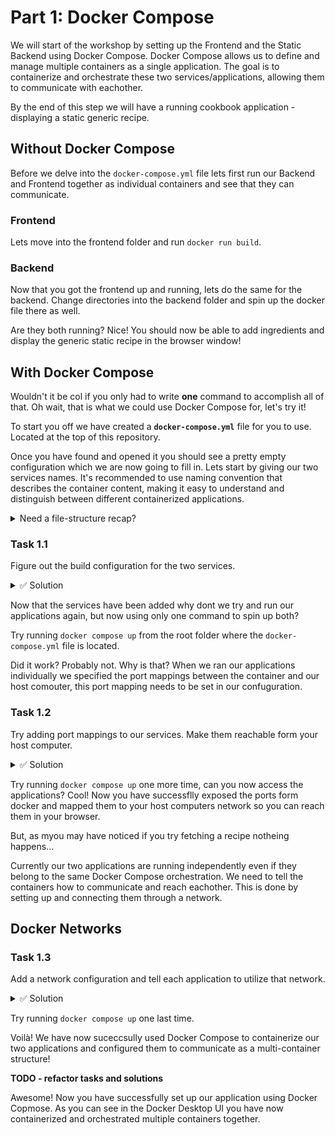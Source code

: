 # Part 1: Docker Compose

We will start of the workshop by setting up the Frontend and the Static Backend using Docker Compose. Docker Compose allows us to define and manage multiple containers as a single application. The goal is to containerize and orchestrate these two services/applications, allowing them to communicate with eachother.

By the end of this step we will have a running cookbook application - displaying a static generic recipe.

## Without Docker Compose

Before we delve into the `docker-compose.yml` file lets first run our Backend and Frontend together as individual containers and see that they can communicate.

### Frontend

Lets move into the frontend folder and run `docker run build`.

### Backend

Now that you got the frontend up and running, lets do the same for the backend. Change directories into the backend folder and spin up the docker file there as well.

Are they both running? Nice! You should now be able to add ingredients and display the generic static recipe in the browser window!

## With Docker Compose

Wouldn't it be col if you only had to write **one** command to accomplish all of that. Oh wait, that is what we could use Docker Compose for, let's try it!

To start you off we have created a **`docker-compose.yml`** file for you to use. Located at the top of this repository.

Once you have found and opened it you should see a pretty empty configuration which we are now going to fill in. Lets start by giving our two services names. It's recommended to use naming convention that describes the container content, making it easy to understand and distinguish between different containerized applications.

<details>
<summary>Need a file-structure recap? </summary>
We have the following folder structure to work with, where the applications each have configured docker files in their respective root folders:

```
 root/
    docker-compose.yml
    applications/
        frontend/
        backend/
        backend-2.0/
```

</details>

### Task 1.1

Figure out the build configuration for the two services.

<details>
<summary>✅ Solution</summary>
For the frontend service the context and dockerfile should be:

```yml
build:
  dockerfile: backend.dockerfile
  context: applications/backend/
```

Similarly the backend build configuration should be:

```yml
build:
  dockerfile: dockerfile
  context: applications/frontend/
```

</details>

Now that the services have been added why dont we try and run our applications again, but now using only one command to spin up both?

Try running `docker compose up` from the root folder where the `docker-compose.yml` file is located.

Did it work? Probably not. Why is that? When we ran our applications individually we specified the port mappings between the container and our host comouter, this port mapping needs to be set in our confuguration.

### Task 1.2

Try adding port mappings to our services. Make them reachable form your host computer.

<details>
<summary>✅ Solution</summary>
For the frontend service the configuration should now look like this:

```yml
frontend:
  container_name: codepub-container-workshop-frontend
  build:
    dockerfile: dockerfile
    context: applications/frontend/
  ports:
    - "3000:3000"
```

Similarly the backend build configuration should be:

```yml
backend:
  container_name: codepub-container-workshop-backend
  build:
    dockerfile: backend.dockerfile
    context: applications/backend/
  ports:
    - "8000:8000"
```

</details>

Try running `docker compose up` one more time, can you now access the applications? Cool! Now you have successflly exposed the ports form docker and mapped them to your host computers network so you can reach them in your browser.

But, as myou may have noticed if you try fetching a recipe notheing happens...

Currently our two applications are running independently even if they belong to the same Docker Compose orchestration. We need to tell the containers how to communicate and reach eachother. This is done by setting up and connecting them through a network.

## Docker Networks

### Task 1.3

Add a network configuration and tell each application to utilize that network.

<details>
<summary>✅ Solution</summary>
After adding the network specifications and adding it to the two service configurations your Docker Compose file should looke something like this:

```yml
services:
  backend:
    container_name: codepub-container-workshop-backend
    build:
      dockerfile: backend.dockerfile
      context: applications/backend/
    ports:
      - "8000:8000"
    networks:
      - mynet
  frontend:
    container_name: codepub-container-workshop-frontend
    build:
      dockerfile: dockerfile
      context: applications/frontend/
    ports:
      - "3000:3000"
    networks:
      - mynet
networks:
  mynet:
    driver: bridge
    ipam:
      driver: default
```

</details>

Try running `docker compose up` one last time.

Voilà! We have now suceccsully used Docker Compose to containerize our two applications and configured them to communicate as a multi-container structure!

**TODO - refactor tasks and solutions**

Awesome! Now you have successfully set up our application using Docker Copmose. As you can see in the Docker Desktop UI you have now containerized and orchestrated multiple containers together.
